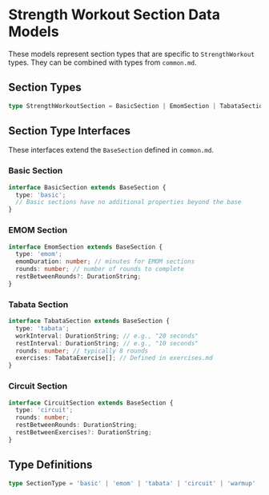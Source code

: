 # Strength Workout Section Data Models

These models represent section types that are specific to `StrengthWorkout` types. They can be combined with types from `common.md`.

## Section Types

```typescript
type StrengthWorkoutSection = BasicSection | EmomSection | TabataSection | CircuitSection | WarmupSection | CooldownSection;
```

## Section Type Interfaces

These interfaces extend the `BaseSection` defined in `common.md`.

### Basic Section

```typescript
interface BasicSection extends BaseSection {
  type: 'basic';
  // Basic sections have no additional properties beyond the base
}
```

### EMOM Section

```typescript
interface EmomSection extends BaseSection {
  type: 'emom';
  emomDuration: number; // minutes for EMOM sections
  rounds: number; // number of rounds to complete
  restBetweenRounds?: DurationString;
}
```

### Tabata Section

```typescript
interface TabataSection extends BaseSection {
  type: 'tabata';
  workInterval: DurationString; // e.g., "20 seconds"
  restInterval: DurationString; // e.g., "10 seconds"
  rounds: number; // typically 8 rounds
  exercises: TabataExercise[]; // Defined in exercises.md
}
```

### Circuit Section

```typescript
interface CircuitSection extends BaseSection {
  type: 'circuit';
  rounds: number;
  restBetweenRounds: DurationString;
  restBetweenExercises?: DurationString;
}
```

## Type Definitions

```typescript
type SectionType = 'basic' | 'emom' | 'tabata' | 'circuit' | 'warmup' | 'cooldown';
```
